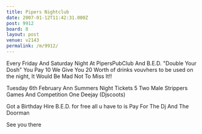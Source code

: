 ```yaml
---
title: Pipers Nightclub
date: 2007-01-12T11:42:31.000Z
post: 9912
board: 8
layout: post
venue: v2143
permalink: /m/9912/
---
```

Every Friday And Saturday Night At PipersPubClub And B.E.D. "Double Your Dosh" You Pay 10 We Give You 20 Worth of drinks vouvhers to be used on the night, It Would Be Mad Not To Miss It!!

Tuesday 6th February Ann Summers Night
Tickets 5 Two Male Strippers Games And Competition One Deejay (Djscoots)

Got a Birthday Hire B.E.D. for free all u have to is Pay For The Dj And The Doorman 


See you there
